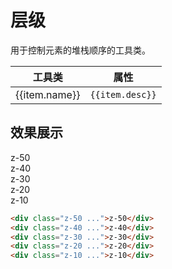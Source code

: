 # 层级

用于控制元素的堆栈顺序的工具类。

<Example class="p-0">
  <table class="table">
    <thead>
      <tr>
        <th>工具类</th>
        <th>属性</th>
      </tr>
    </thead>
    <tbody>
      <tr v-for="item in zIndexJson">
        <td>{{item.name}}</td>
        <td><code>{{item.desc}}</code></td>
      </tr>
    </tbody>
   </table>
</Example>

## 效果展示

<Example class="flex justify-center relative text-center -h-32" background="light-grid">
  <div class="relative w-14 h-14 bg-secondary text-white rounded flex justify-center items-center shadow-md z-50">z-50</div>
  <div class="relative w-14 h-14 --left-2 -top-2 bg-secondary text-white rounded flex justify-center items-center shadow-md z-40">z-40</div>
  <div class="relative w-14 h-14 --left-4 -top-3 bg-secondary text-white rounded flex justify-center items-center shadow-md z-30">z-30</div>
  <div class="relative w-14 h-14 --left-6 -top-4 bg-secondary text-white rounded flex justify-center items-center shadow-md z-20">z-20</div>
  <div class="relative w-14 h-14 --left-8 -top-6 bg-secondary text-white rounded flex justify-center items-center shadow-md z-10">z-10</div>
</Example>

```html
<div class="z-50 ...">z-50</div>
<div class="z-40 ...">z-40</div>
<div class="z-30 ...">z-30</div>
<div class="z-20 ...">z-20</div>
<div class="z-10 ...">z-10</div>
```

<script setup>
  const zIndexJson = [
    {name: 'z-0', desc: 'z-index: 0;'},
    {name: 'z-10', desc: 'z-index: 10;'},
    {name: 'z-20', desc: 'z-index: 20;'},
    {name: 'z-30', desc: 'z-index: 30;'},
    {name: 'z-40', desc: 'z-index: 40;'},
    {name: 'z-50', desc: 'z-index: 50;'},
    {name: 'z-auto', desc: 'z-index: auto;'},
  ];
</script>

